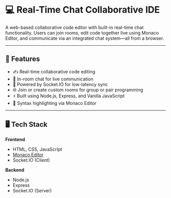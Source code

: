 # 💻 Real-Time Chat Collaborative IDE

A web-based collaborative code editor with built-in real-time chat functionality. Users can join rooms, edit code together live using Monaco Editor, and communicate via an integrated chat system—all from a browser.

---

## 🚀 Features

- ✍️ Real-time collaborative code editing
- 💬 In-room chat for live communication
- 🧠 Powered by Socket.IO for low-latency sync
- 🌐 Join or create custom rooms for group or pair programming
- ⚡ Built using Node.js, Express, and Vanilla JavaScript
- 🎨 Syntax highlighting via Monaco Editor

---

## 🖥️ Tech Stack

**Frontend**  
- HTML, CSS, JavaScript  
- [Monaco Editor](https://microsoft.github.io/monaco-editor/)  
- Socket.IO (Client)

**Backend**  
- Node.js  
- Express  
- Socket.IO (Server)

